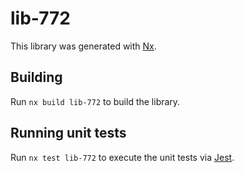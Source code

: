 # lib-772

This library was generated with [Nx](https://nx.dev).

## Building

Run `nx build lib-772` to build the library.

## Running unit tests

Run `nx test lib-772` to execute the unit tests via [Jest](https://jestjs.io).
